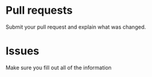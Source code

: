 # Pull requests

Submit your pull request and explain what was changed.


# Issues

Make sure you fill out all of the information
